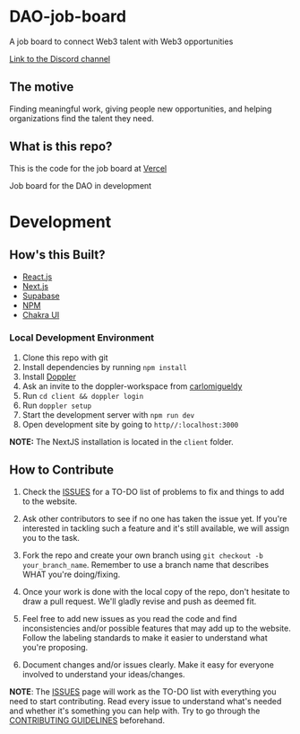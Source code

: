 # DAO-job-board
A job board to connect Web3 talent with Web3 opportunities 

[Link to the Discord channel](https://discord.com/channels/883478451850473483/888867921089138729/888877424257925200)

## The motive
Finding meaningful work, giving people new opportunities, and helping organizations find the talent they need. 

## **What is this repo?**

This is the code for the job board at [Vercel](https://job-board-sage.vercel.app)

Job board for the DAO in development

# **Development**

## **How's this Built?**

- [React.js](https://reactjs.org/)
- [Next.js](https://nextjs.org/)
- [Supabase](https://supabase.io/)
- [NPM](https://www.npmjs.com/)
- [Chakra UI](https://chakra-ui.com/)

### Local Development Environment

1. Clone this repo with git
2. Install dependencies by running `npm install`
3. Install [Doppler](https://docs.doppler.com/docs/enclave-installation)
4. Ask an invite to the doppler-workspace from [carlomigueldy](https://github.com/carlomigueldy)
5. Run `cd client && doppler login`
6. Run `doppler setup`
7. Start the development server with `npm run dev`
8. Open development site by going to `http//:localhost:3000`

**NOTE:** The NextJS installation is located in the `client` folder.

## **How to Contribute**

1. Check the [ISSUES](https://github.com/Developer-DAO/DAO-job-board/issues) for a TO-DO list of problems to fix and things to add to the website.

2. Ask other contributors to see if no one has taken the issue yet. If you're interested in tackling such a feature and it's still available, we will assign you to the task.

3. Fork the repo and create your own branch using `git checkout -b your_branch_name`. Remember to use a branch name that describes WHAT you're doing/fixing.

4. Once your work is done with the local copy of the repo, don't hesitate to draw a pull request. We'll gladly revise and push as deemed fit.

5. Feel free to add new issues as you read the code and find inconsistencies and/or possible features that may add up to the website. Follow the labeling standards to make it easier to understand what you're proposing.

6. Document changes and/or issues clearly. Make it easy for everyone involved to understand your ideas/changes.

**NOTE**: The [ISSUES](https://github.com/Developer-DAO/DAO-job-board/issues) page will work as the TO-DO list with everything you need to start contributing. Read every issue to understand what's needed and whether it's something you can help with. Try to go through the [CONTRIBUTING GUIDELINES](https://github.com/Developer-DAO/developerdao.com/blob/main/CONTRIBUTING.md) beforehand.
